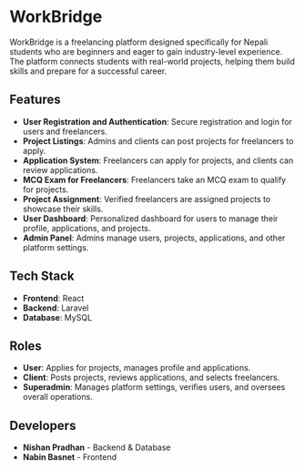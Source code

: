 # WorkBridge

WorkBridge is a freelancing platform designed specifically for Nepali students who are beginners and eager to gain industry-level experience. The platform connects students with real-world projects, helping them build skills and prepare for a successful career.

## Features

- **User Registration and Authentication**: Secure registration and login for users and freelancers.
- **Project Listings**: Admins and clients can post projects for freelancers to apply.
- **Application System**: Freelancers can apply for projects, and clients can review applications.
- **MCQ Exam for Freelancers**: Freelancers take an MCQ exam to qualify for projects.
- **Project Assignment**: Verified freelancers are assigned projects to showcase their skills.
- **User Dashboard**: Personalized dashboard for users to manage their profile, applications, and projects.
- **Admin Panel**: Admins manage users, projects, applications, and other platform settings.

## Tech Stack

- **Frontend**: React
- **Backend**: Laravel
- **Database**: MySQL

## Roles

- **User**: Applies for projects, manages profile and applications.
- **Client**: Posts projects, reviews applications, and selects freelancers.
- **Superadmin**: Manages platform settings, verifies users, and oversees overall operations.

## Developers

- **Nishan Pradhan** - Backend & Database
- **Nabin Basnet** - Frontend
